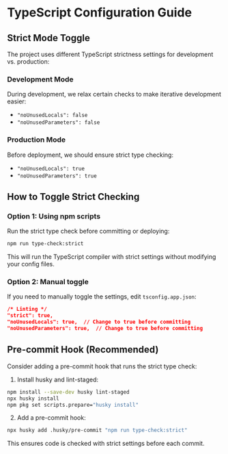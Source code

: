 # TypeScript Configuration Guide

## Strict Mode Toggle

The project uses different TypeScript strictness settings for development vs. production:

### Development Mode
During development, we relax certain checks to make iterative development easier:
- `"noUnusedLocals": false`
- `"noUnusedParameters": false`

### Production Mode
Before deployment, we should ensure strict type checking:
- `"noUnusedLocals": true`
- `"noUnusedParameters": true`

## How to Toggle Strict Checking

### Option 1: Using npm scripts
Run the strict type check before committing or deploying:
```bash
npm run type-check:strict
```

This will run the TypeScript compiler with strict settings without modifying your config files.

### Option 2: Manual toggle
If you need to manually toggle the settings, edit `tsconfig.app.json`:

```json
/* Linting */
"strict": true,
"noUnusedLocals": true,  // Change to true before committing
"noUnusedParameters": true,  // Change to true before committing
```

## Pre-commit Hook (Recommended)

Consider adding a pre-commit hook that runs the strict type check:

1. Install husky and lint-staged:
```bash
npm install --save-dev husky lint-staged
npx husky install
npm pkg set scripts.prepare="husky install"
```

2. Add a pre-commit hook:
```bash
npx husky add .husky/pre-commit "npm run type-check:strict"
```

This ensures code is checked with strict settings before each commit.
